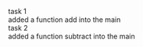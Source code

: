 task 1
<br> added a function add into the main
<br>
task 2
<br> added a function subtract into the main
<br>
